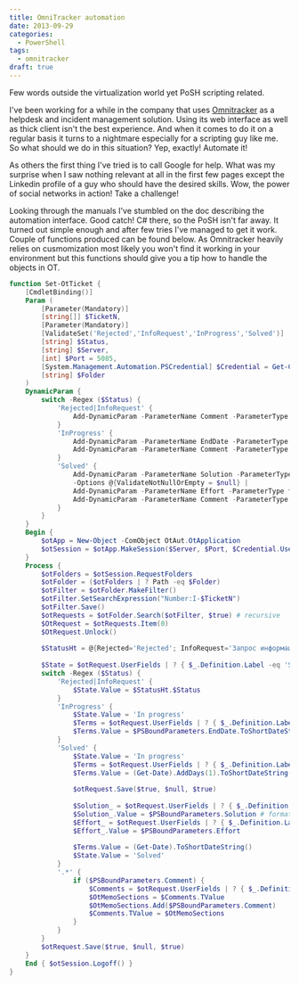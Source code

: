 ```yaml
---
title: OmniTracker automation
date: 2013-09-29
categories:
  - PowerShell
tags:
  - omnitracker
draft: true
---
```


Few words outside the virtualization world yet PoSH scripting related.
  
I've been working for a while in the company that uses [Omnitracker](http://www.omninet.de/index.php) as a helpdesk and incident management solution. Using its web interface as well as thick client isn't the best experience. And when it comes to do it on a regular basis it turns to a nightmare especially for a scripting guy like me. So what should we do in this situation? Yep, exactly! Automate it!
  
As others the first thing I've tried is to call Google for help. What was my surprise when I saw nothing relevant at all in the first few pages except the Linkedin profile of a guy who should have the desired skills. Wow, the power of social networks in action! Take a challenge!
  
Looking through the manuals I've stumbled on the doc describing the automation interface. Good catch! C# there, so the PoSH isn't far away. It turned out simple enough and after few tries I've managed to get it work. Couple of functions produced can be found below. As Omnitracker heavily relies on cusmomization most likely you won't find it working in your environment but this functions should give you a tip how to handle the objects in OT. 

```powershell
function Set-OtTicket {
    [CmdletBinding()]
    Param (
        [Parameter(Mandatory)]
        [string[]] $TicketN,
        [Parameter(Mandatory)]
        [ValidateSet('Rejected','InfoRequest','InProgress','Solved')]
        [string] $Status,
        [string] $Server,
        [int] $Port = 5085,
        [System.Management.Automation.PSCredential] $Credential = Get-Credential,
        [string] $Folder
    )
    DynamicParam {
        switch -Regex ($Status) {
            'Rejected|InfoRequest' {
                Add-DynamicParam -ParameterName Comment -ParameterType string -Mandatory
            }
            'InProgress' {
                Add-DynamicParam -ParameterName EndDate -ParameterType DateTime -Mandatory |
                Add-DynamicParam -ParameterName Comment -ParameterType string
            }
            'Solved' {
                Add-DynamicParam -ParameterName Solution -ParameterType string -Mandatory `
                -Options @{ValidateNotNullOrEmpty = $null} |
                Add-DynamicParam -ParameterName Effort -ParameterType float -Mandatory |
                Add-DynamicParam -ParameterName Comment -ParameterType string
            }
        }
    }
    Begin {
        $otApp = New-Object -ComObject OtAut.OtApplication
        $otSession = $otApp.MakeSession($Server, $Port, $Credential.UserName, $Credential.GetNetworkCredential().Password)
    }
    Process {
        $otFolders = $otSession.RequestFolders
        $otFolder = ($otFolders | ? Path -eq $Folder)
        $otFilter = $otFolder.MakeFilter()
        $otFilter.SetSearchExpression("Number:I-$TicketN")
        $otFilter.Save()
        $otRequests = $otFolder.Search($otFilter, $true) # recursive
        $OtRequest = $otRequests.Item(0)
        $OtRequest.Unlock()
 
        $StatusHt = @{Rejected='Rejected'; InfoRequest='Запрос информации'}
 
        $State = $otRequest.UserFields | ? { $_.Definition.Label -eq 'State' }
        switch -Regex ($Status) {
            'Rejected|InfoRequest' {                
                $State.Value = $StatusHt.$Status
            }
            'InProgress' {
                $State.Value = 'In progress'
                $Terms = $otRequest.UserFields | ? { $_.Definition.Label -eq 'Срок решения' }
                $Terms.Value = $PSBoundParameters.EndDate.ToShortDateString()
            }
            'Solved' {
                $State.Value = 'In progress'
                $Terms = $otRequest.UserFields | ? { $_.Definition.Label -eq 'Срок решения' }
                $Terms.Value = (Get-Date).AddDays(1).ToShortDateString()
 
                $otRequest.Save($true, $null, $true)
 
                $Solution_ = $otRequest.UserFields | ? { $_.Definition.Label -eq 'Solution Description'}
                $Solution_.Value = $PSBoundParameters.Solution # formatted text
                $Effort_ = $otRequest.UserFields | ? { $_.Definition.Label -eq 'Effort'}
                $Effort_.Value = $PSBoundParameters.Effort
       
                $Terms.Value = (Get-Date).ToShortDateString()
                $State.Value = 'Solved'
            }
            '.*' {
                if ($PSBoundParameters.Comment) {
                    $Comments = $otRequest.UserFields | ? { $_.Definition.Label -eq 'Comments' }
                    $OtMemoSections = $Comments.TValue
                    $OtMemoSections.Add($PSBoundParameters.Comment)
                    $Comments.TValue = $OtMemoSections
                }
            }
        }
        $otRequest.Save($true, $null, $true)
    }
    End { $otSession.Logoff() }
}
```